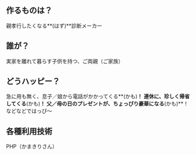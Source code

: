 ## 作るものは？
親孝行したくなる**(はず)**診断メーカー

## 誰が？
実家を離れて暮らす子供を持つ、ご両親（ご家族）

## どうハッピー？
急に用も無く、息子／娘から電話がかかってくる**(かも)**！
連休に、珍しく帰省してくる**(かも)**！
父／母の日のプレゼントが、ちょっぴり豪華になる**(かも)**！
などなどではっぴ～

## 各種利用技術
PHP（かまきりさん）